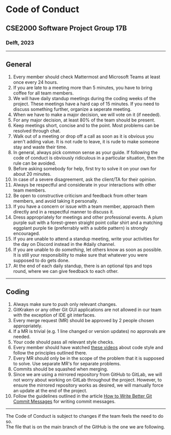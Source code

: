 # Code of Conduct

## CSE2000 Software Project Group 17B
### Delft, 2023

---

## General

1. Every member should check Mattermost and Microsoft Teams at least once every 24 hours.
2. If you are late to a meeting more than 5 minutes, you have to bring coffee for all team members.
3. We will have daily standup meetings during the coding weeks of the project. These meetings have a hard cap of 15 minutes. If you need to discuss something further, organize a seperate meeting.
4. When we have to make a major decision, we will vote on it (if needed).
5. For any major decision, at least 80% of the team should be present.
6. Keep meetings short, concise and to the point. Most problems can be resolved through chat.
7. Walk out of a meeting or drop off a call as soon as it is obvious you aren't adding value. It is not rude to leave, it is rude to make someone stay and waste their time.
8. In general, always pick common sense as your guide. If following the code of conduct is obviously ridiculous in a particular situation, then the rule can be avoided.
9. Before asking somebody for help, first try to solve it on your own for about 20 minutes.
10. In case of a severe disagreement, ask the client/TA for their opinion.
11. Always be respectful and considerate in your interactions with other team members.
12. Be open to constructive criticism and feedback from other team members, and avoid taking it personally.
13. If you have a concern or issue with a team member, approach them directly and in a respectful manner to discuss it.
14. Dress appropriately for meetings and other professional events. A plum purple suit with a forest-green straight point collar shirt and a matching eggplant purple tie (preferrably with a subtle pattern) is strongly encouraged.
15. If you are unable to attend a standup meeting, write your activities for the day on Discord instead in the #daily channel.
16. If you are unable to do _something_, let others know as soon as possible. It is still your responsibility to make sure that whatever you were supposed to do gets done.
17. At the end of each daily standup, there is an optional tips and tops round, where we can give feedback to each other.

---

## Coding

1. Always make sure to push only relevant changes.
2. GitKraken or any other Git GUI applications are not allowed in our team with the exception of IDE git interfaces.
3. Every merge request (MR) should be approved by 2 people chosen appropriately.
4. If a MR is trivial (e.g. 1 line changed or version updates) no approvals are needed.
5. Your code should pass all relevant style checks.
6. Every member should have watched [these videos](https://www.youtube.com/@CodeAesthetic/videos) about code style and follow the principles outlined there.
7. Every MR should only be in the scope of the problem that it is supposed to solve. Use separate MR's for separate problems.
8. Commits should be squashed when merging.
9. Since we are using a mirrored repository from GitHub to GitLab, we will not worry about working on GitLab throughout the project. However, to ensure the mirrored repository works as desired, we will manually force an update at the end of the project.
10. Follow the guidelines outlined in the article [How to Write Better Git Commit Messages](https://www.freecodecamp.org/news/how-to-write-better-git-commit-messages/) for writing commit messages.

---

The Code of Conduct is subject to changes if the team feels the need to do so. <br />
The file that is on the main branch of the GitHub is the one we are following.